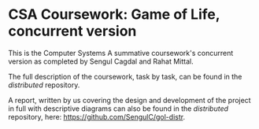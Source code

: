 # CSA Coursework: Game of Life, concurrent version

This is the Computer Systems A summative coursework's concurrent version as completed by Sengul Cagdal and Rahat Mittal. 

The full description of the coursework, task by task, can be found in the _distributed_ repository. 

A report, written by us covering the design and development of the project in full with descriptive diagrams can also be found in the _distributed_ repository, here: https://github.com/SengulC/gol-distr. 

